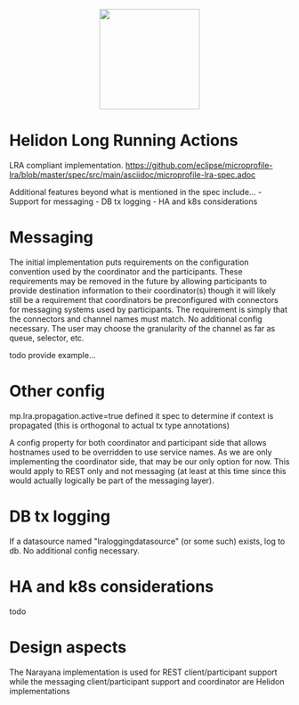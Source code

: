 <p align="center">
    <img src="../etc/images/Primary_logo_blue.png" height="180">
</p>

# Helidon Long Running Actions

LRA compliant implementation.
https://github.com/eclipse/microprofile-lra/blob/master/spec/src/main/asciidoc/microprofile-lra-spec.adoc

Additional features beyond what is mentioned in the spec include...
    - Support for messaging
    - DB tx logging
    - HA and k8s considerations

# Messaging

The initial implementation puts requirements on the configuration convention used by the coordinator and the participants.
These requirements may be removed in the future by allowing participants to provide destination information to their coordinator(s) though it will likely still be a requirement that coordinators be preconfigured with connectors for messaging systems used by participants.
The requirement is simply that the connectors and channel names must match.
No additional config necessary.
The user may choose the granularity of the channel as far as queue, selector, etc.

todo provide example...

# Other config

mp.lra.propagation.active=true defined it spec to determine if context is propagated (this is orthogonal to actual tx type annotations)

A config property for both coordinator and participant side that allows hostnames used to be overridden to use service names.
As we are only implementing the coordinator side, that may be our only option for now.
This would apply to REST only and not messaging (at least at this time since this would actually logically be part of the messaging layer).

# DB tx logging

If a datasource named "lraloggingdatasource" (or some such) exists, log to db.
No additional config necessary.

# HA and k8s considerations

todo 

# Design aspects

The Narayana implementation is used for REST client/participant support while the messaging client/participant support and coordinator are Helidon implementations